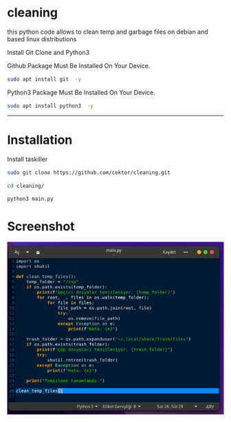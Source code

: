# cleaning
this python code allows to clean temp and garbage files on debian and based linux distributions

Install Git Clone and Python3

Github Package Must Be Installed On Your Device.
```bash
sudo apt install git  -y
```

Python3 Package Must Be Installed On Your Device.
```bash
sudo apt install python3  -y
```

----------------------------------
# Installation
Install taskiller
```bash
sudo git clone https://github.com/cektor/cleaning.git
```
```bash
cd cleaning/
```

```bash
python3 main.py
```


# Screenshot

![Demo](cleaning.png) 
